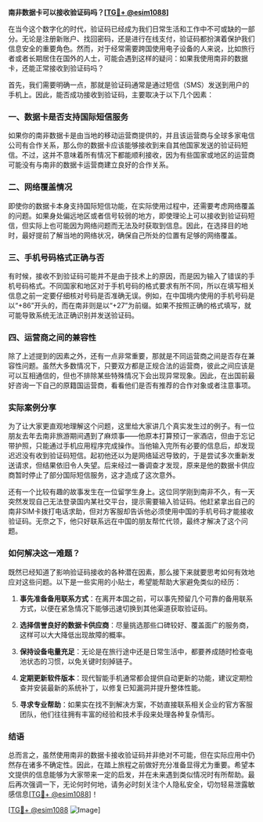 **南非数据卡可以接收验证码吗？[[TG💪+ @esim1088](https://t.me/s/esim1088)]**

在当今这个数字化的时代，验证码已经成为我们日常生活和工作中不可或缺的一部分。无论是注册新账户、找回密码，还是进行在线支付，验证码都扮演着保护我们信息安全的重要角色。然而，对于经常需要跨国使用电子设备的人来说，比如旅行者或者长期居住在国外的人士，可能会遇到这样的疑问：如果我使用南非的数据卡，还能正常接收到验证码吗？

首先，我们需要明确一点，那就是验证码通常是通过短信（SMS）发送到用户的手机上。因此，能否成功接收到验证码，主要取决于以下几个因素：

### 一、数据卡是否支持国际短信服务

如果你的南非数据卡是由当地的移动运营商提供的，并且该运营商与全球多家电信公司有合作关系，那么你的数据卡应该能够接收到来自其他国家发送的验证码短信。不过，这并不意味着所有情况下都能顺利接收，因为有些国家或地区的运营商可能没有与南非的数据卡运营商建立良好的合作关系。

### 二、网络覆盖情况

即使你的数据卡本身支持国际短信功能，在实际使用过程中，还需要考虑网络覆盖的问题。如果身处偏远地区或者信号较弱的地方，即使理论上可以接收到验证码短信，但实际上也可能因为网络问题而无法及时获取到信息。因此，在选择目的地时，最好提前了解当地的网络状况，确保自己所处的位置有足够的网络覆盖。

### 三、手机号码格式正确与否

有时候，接收不到验证码可能并不是由于技术上的原因，而是因为输入了错误的手机号码格式。不同国家和地区对于手机号码的格式要求有所不同，所以在填写相关信息之前一定要仔细核对号码是否准确无误。例如，在中国境内使用的手机号码是以“+86”开头的，而在南非则是以“+27”为前缀。如果不按照正确的格式填写，就可能导致系统无法正确识别并发送验证码。

### 四、运营商之间的兼容性

除了上述提到的因素之外，还有一点非常重要，那就是不同运营商之间是否存在兼容性问题。虽然大多数情况下，只要双方都是正规合法的运营商，彼此之间应该是可以互相通信的，但也不排除某些特殊情况下会出现异常现象。因此，在出国前最好咨询一下自己的原籍国运营商，看看他们是否有推荐的合作对象或者注意事项。

### 实际案例分享

为了让大家更直观地理解这个问题，这里给大家讲几个真实发生过的例子。有一位朋友去年去南非旅游期间遇到了麻烦事——他原本打算预订一家酒店，但由于忘记带护照，只能通过手机应用程序完成操作。当他输入完所有必要的信息后，却发现迟迟没有收到验证码短信。起初他还以为是网络延迟导致的，于是尝试多次重新发送请求，但结果依旧令人失望。后来经过一番调查才发现，原来是他的数据卡供应商暂时停止了部分国际短信服务，这才造成了这次意外。

还有一个比较有趣的故事发生在一位留学生身上。这位同学刚到南非不久，有一天突然发现自己无法登录国内某社交平台，提示需要输入验证码。他赶紧拿出自己的南非SIM卡拨打电话求助，但对方客服却告诉他必须使用中国的手机号码才能接收验证码。无奈之下，他只好联系远在中国的朋友帮忙代领，最终才解决了这个问题。

### 如何解决这一难题？

既然已经知道了影响验证码接收的各种潜在因素，那么接下来就要思考如何有效地应对这些问题。以下是一些实用的小贴士，希望能帮助大家避免类似的经历：

1. **事先准备备用联系方式**：在离开本国之前，可以事先预留几个可靠的备用联系方式，以便在紧急情况下能够迅速切换到其他渠道获取验证码。
   
2. **选择信誉良好的数据卡供应商**：尽量挑选那些口碑较好、覆盖面广的服务商，这样可以大大降低出现故障的概率。
   
3. **保持设备电量充足**：无论是在旅行途中还是日常生活中，都要养成随时检查电池状态的习惯，以免关键时刻掉链子。
   
4. **定期更新软件版本**：现代智能手机通常都会提供自动更新的功能，建议定期检查并安装最新的系统补丁，以修复已知漏洞并提升整体性能。

5. **寻求专业帮助**：如果实在找不到解决方案，不妨直接联系相关企业的官方客服团队，他们往往拥有丰富的经验和技术手段来处理各种复杂情形。

### 结语

总而言之，虽然使用南非的数据卡接收验证码并非绝对不可能，但在实际应用中仍然存在诸多不确定性。因此，在踏上旅程之前做好充分准备显得尤为重要。希望本文提供的信息能够为大家带来一定的启发，并在未来遇到类似情况时有所帮助。最后再次强调一下，无论何时何地，请务必时刻关注个人隐私安全，切勿轻易泄露敏感信息[[TG💪+ @esim1088](https://t.me/s/esim1088)]！

[[TG💪+ @esim1088](https://t.me/s/esim1088) ![Image](https://i.postimg.cc/4NQfJmqS/Snipaste-2025-05-13-00-14-12.png)]